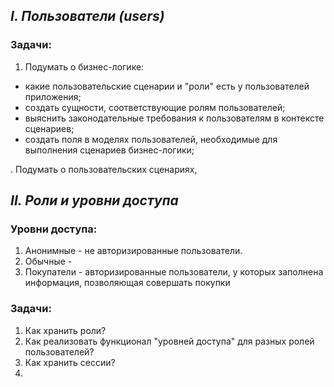 ## _I. Пользователи (users)_

### Задачи:

1. Подумать о бизнес-логике:

- какие пользовательские сценарии и "роли" есть у пользователей приложения;
- создать сущности, соответствующие ролям пользователей;
- выяснить законодательные требования к пользователям в контексте сценариев;
- создать поля в моделях пользователей, необходимые для выполнения сценариев бизнес-логики;

. Подумать о пользовательских сценариях,

## _II. Роли и уровни доступа_

### Уровни доступа:

1. Анонимные - не авторизированные пользователи.
2. Обычные -
3. Покупатели - авторизированные пользователи, у которых заполнена информация, позволяющая совершать покупки

### Задачи:

1. Как хранить роли?
2. Как реализовать функционал "уровней доступа" для разных ролей пользователей?
3. Как хранить сессии?
4.
